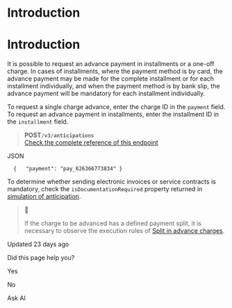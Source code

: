 # Introduction

# Introduction

It is possible to request an advance payment in installments or a one-off charge. In cases of installments, where the payment method is by card, the advance payment may be made for the complete installment or for each installment individually, and when the payment method is by bank slip, the advance payment will be mandatory for each installment individually.

To request a single charge advance, enter the charge ID in the `payment` field. To request an advance payment in installments, enter the installment ID in the `installment` field.

> **POST`/v3/anticipations`**  
> [Check the complete reference of this endpoint]()

JSON

`   {   "payment": "pay_626366773834" }   `

To determine whether sending electronic invoices or service contracts is mandatory, check the `isDocumentationRequired` property returned in [simulation of anticipation]().

> 🚧
> 
> If the charge to be advanced has a defined payment split, it is necessary to observe the execution rules of [Split in advance charges]().

Updated 23 days ago

Did this page help you?

Yes

No

Ask AI